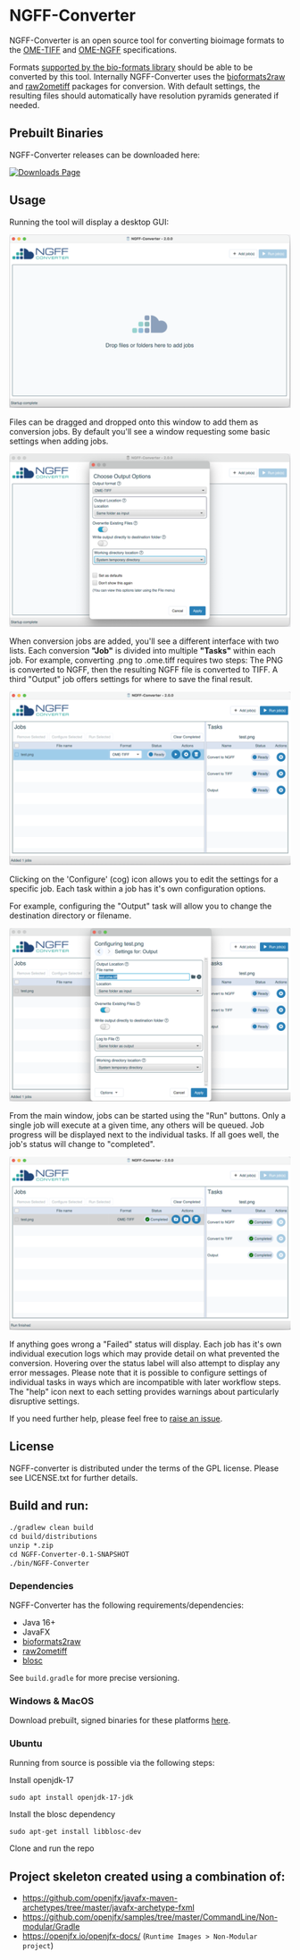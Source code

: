 # NGFF-Converter

NGFF-Converter is an open source tool for converting bioimage formats to the [OME-TIFF](https://ome-model.readthedocs.io/en/stable/ome-tiff/) and [OME-NGFF](https://ngff.openmicroscopy.org/) specifications.

Formats [supported by the bio-formats library](https://bio-formats.readthedocs.io/en/stable/supported-formats.html) should be able to be converted by this tool. 
Internally NGFF-Converter uses the [bioformats2raw](https://github.com/glencoesoftware/bioformats2raw) and [raw2ometiff](https://github.com/glencoesoftware/raw2ometiff) packages for conversion.
With default settings, the resulting files should automatically have resolution pyramids generated if needed.

## Prebuilt Binaries

NGFF-Converter releases can be downloaded here:

[<img src="https://img.shields.io/badge/Downloads_Page-2980B8?style=flat" height="35"  alt="Downloads Page"/>](https://downloads.glencoesoftware.com/public/NGFF-Converter/latest/)

## Usage

Running the tool will display a desktop GUI:

![Alt text](./docs/images/launch.png "Initial window")

Files can be dragged and dropped onto this window to add them as conversion jobs. By default you'll see a window requesting
some basic settings when adding jobs.

![Alt text](./docs/images/addfiles.png?raw=true "Add files window")

When conversion jobs are added, you'll see a different interface with two lists. Each conversion **"Job"** is divided into 
multiple **"Tasks"** within each job. For example, converting .png to .ome.tiff requires two steps: The PNG is converted to
NGFF, then the resulting NGFF file is converted to TIFF. A third "Output" job offers settings for where to save the final result.

![Alt text](./docs/images/interface.png?raw=true "Main window")

Clicking on the 'Configure' (cog) icon allows you to edit the settings for a specific job. Each task within a job has it's own configuration options.

For example, configuring the "Output" task will allow you to change the destination directory or filename.

![Alt text](./docs/images/configure.png?raw=true "Job configuration window")

From the main window, jobs can be started using the "Run" buttons. Only a single job will execute at a given time, any others 
will be queued. Job progress will be displayed next to the individual tasks. If all goes well, the job's status will change to
"completed".

![Alt text](./docs/images/completed.png?raw=true "Finished job")

If anything goes wrong a "Failed" status will display. Each job has it's own individual execution logs which may provide 
detail on what prevented the conversion. Hovering over the status label will also attempt to display any error messages.
Please note that it is possible to configure settings of individual tasks in ways which are incompatible with later workflow 
steps. The "help" icon next to each setting provides warnings about particularly disruptive settings.

If you need further help, please feel free to [raise an issue](https://github.com/glencoesoftware/NGFF-Converter/issues).

## License
NGFF-converter is distributed under the terms of the GPL license. Please see LICENSE.txt for further details.

## Build and run:

    ./gradlew clean build
    cd build/distributions
    unzip *.zip
    cd NGFF-Converter-0.1-SNAPSHOT
    ./bin/NGFF-Converter

### Dependencies
NGFF-Converter has the following requirements/dependencies:
- Java 16+
- JavaFX
- [bioformats2raw](https://github.com/glencoesoftware/bioformats2raw)
- [raw2ometiff](https://github.com/glencoesoftware/raw2ometiff)
- [blosc](https://github.com/Blosc/c-blosc)

See `build.gradle` for more precise versioning.

### Windows & MacOS
Download prebuilt, signed binaries for these platforms [here](https://www.glencoesoftware.com/products/ngff-converter/).

### Ubuntu
Running from source is possible via the following steps:

Install openjdk-17

    sudo apt install openjdk-17-jdk
    
Install the blosc dependency

    sudo apt-get install libblosc-dev

Clone and run the repo

## Project skeleton created using a combination of:

- https://github.com/openjfx/javafx-maven-archetypes/tree/master/javafx-archetype-fxml
- https://github.com/openjfx/samples/tree/master/CommandLine/Non-modular/Gradle
- https://openjfx.io/openjfx-docs/ (`Runtime Images > Non-Modular project`)

